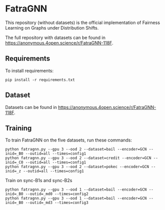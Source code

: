 # FatraGNN

This repository (without datasets) is the official implementation of Fairness Learning on Graphs under Distribution Shifts. 

The full repository with datasets can be found in https://anonymous.4open.science/r/FatraGNN-118F.

## Requirements

To install requirements:

```setup
pip install -r requirements.txt
```

## Dataset

Datasets can be found in https://anonymous.4open.science/r/FatraGNN-118F.

## Training

To train FatraGNN on the five datasets, run these commands:

```train
python fatragnn.py --gpu 3 --ood 2 --dataset=bail --encoder=GCN --inid=_B0 --outid=all --times=config1
python fatragnn.py --gpu 3 --ood 2 --dataset=credit --encoder=GCN --inid=_C0 --outid=all --times=config1
python fatragnn.py --gpu 3 --ood 2 --dataset=pokec --encoder=GCN --inid=_z --outid=all --times=config1
```
Train on sync-B1s and sync-B2s
```train
python fatragnn.py --gpu 3 --ood 1 --dataset=bail --encoder=GCN --inid=_B0 --outid=_md0 --times=config2
python fatragnn.py --gpu 3 --ood 1 --dataset=bail --encoder=GCN --inid=_B0 --outid=_md3 --times=config3
```


